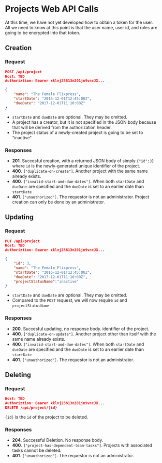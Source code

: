 ﻿# Projects Web API Calls

At this time, we have not yet developed how to obtain a token for the user. All we need to know at this point is that
the user name, user id, and roles are going to be encrypted into that token.

## Creation
### Request
```json
POST /api/project
Host: TBD
Authoriztion: Bearer xklvj23813n201jn9vncJX...

{
    "name": "The Female Flixpress",
    "startDate": "2016-12-01T12:45:00Z",
    "dueDate": "2017-12-01T11:10:00Z"
}
```
- `startDate` and `dueDate` are optional. They may be omitted.
- A project has a creator, but it is not specified in the JSON body because that will be derived from the authorization
header.
- The project status of a newly-created project is going to be set to "inactive".

### Responses
- **201**. Succesful creation, with a returned JSON body of simply `{"id":3}` where `id` is the newly-generated unique
identifier of the project.
- **400**. `["duplicate-on-create"]`. Another project with the same name already exists.
- **400**. `["invalid-start-and-due-dates"]`. When both `startDate` and `dueDate` are specified and the `dueDate` is
set to an earlier date than `startDate`
- **401**. `["unauthorized"]`. The requestor is not an administrator. Project creation can only be done by an administrator.

## Updating

### Request
```json
PUT /api/project
Host: TBD
Authoriztion: Bearer xklvj23813n201jn9vncJX...

{
    "id": 3,
    "name": "The Female Flixpress",
    "startDate": "2016-12-01T12:45:00Z",
    "dueDate": "2017-12-01T11:10:00Z",
    "projectStatusName":"inactive"
}
```
- `startDate` and `dueDate` are optional. They may be omitted.
- Compared to the `POST` request, we will now require `id` and `projectStatusName`

### Responses
- **200**. Succesful updating, no response body.
identifier of the project.
- **400**. `["duplicate-on-update"]`. Another project other than itself with the same name already exists.
- **400**. `["invalid-start-and-due-dates"]`. When both `startDate` and `dueDate` are specified and the `dueDate` is
set to an earlier date than `startDate`
- **401**. `["unauthorized"]`. The requestor is not an administrator.

## Deleting

### Request
```json
Host: TBD
Authoriztion: Bearer xklvj23813n201jn9vncJX...
DELETE /api/project/{id}
```
`{id}` is the `id` of the project to be deleted.

### Responses
- **204**. Successful Deletion. No response body.
- **400**. `["project-has-dependent-team-tasks"]`. Projects with associated tasks cannot be deleted.
- **401**. `["unauthorized"]`. The requestor is not an administrator.